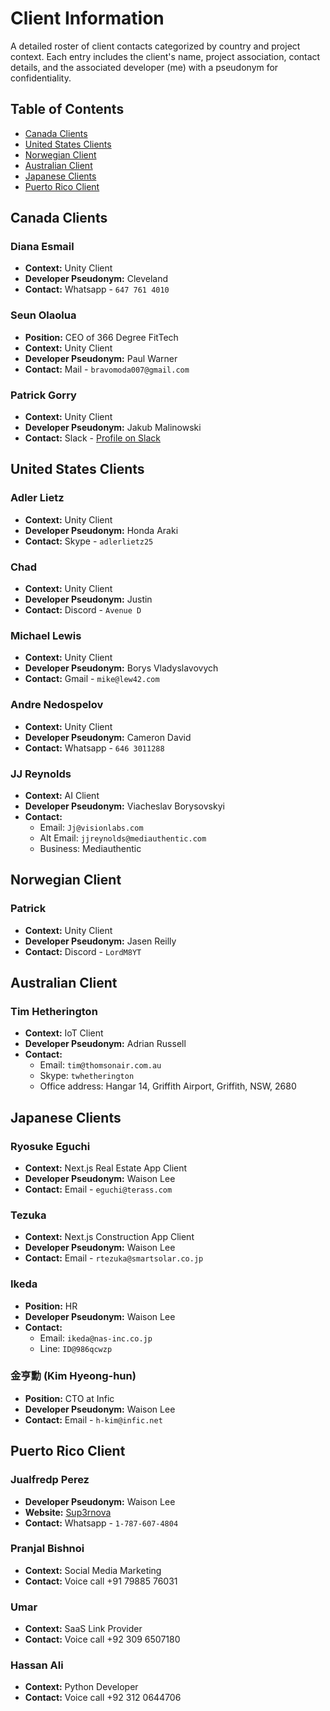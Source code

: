 # Client Information

A detailed roster of client contacts categorized by country and project context. Each entry includes the client's name, project association, contact details, and the associated developer (me) with a pseudonym for confidentiality.

## Table of Contents

- [Canada Clients](#canada-clients)
- [United States Clients](#united-states-clients)
- [Norwegian Client](#norwegian-client)
- [Australian Client](#australian-client)
- [Japanese Clients](#japanese-clients)
- [Puerto Rico Client](#puerto-rico-client)

## Canada Clients

### Diana Esmail
- **Context:** Unity Client
- **Developer Pseudonym:** Cleveland
- **Contact:** Whatsapp - `647 761 4010`

### Seun Olaolua
- **Position:** CEO of 366 Degree FitTech
- **Context:** Unity Client
- **Developer Pseudonym:** Paul Warner
- **Contact:** Mail - `bravomoda007@gmail.com`

### Patrick Gorry
- **Context:** Unity Client
- **Developer Pseudonym:** Jakub Malinowski
- **Contact:** Slack - [Profile on Slack](https://app.slack.com/client/T030R93QYMV/D05MEHBA7PS/rimeto_profile/U05LAA3PQUX)


## United States Clients

### Adler Lietz
- **Context:** Unity Client
- **Developer Pseudonym:** Honda Araki
- **Contact:** Skype - `adlerlietz25`

### Chad 
- **Context:** Unity Client
- **Developer Pseudonym:** Justin
- **Contact:** Discord - `Avenue D`

### Michael Lewis
- **Context:** Unity Client
- **Developer Pseudonym:** Borys Vladyslavovych
- **Contact:** Gmail - `mike@lew42.com`

### Andre Nedospelov
- **Context:** Unity Client
- **Developer Pseudonym:** Cameron David
- **Contact:** Whatsapp - `646 3011288`

### JJ Reynolds
- **Context:** AI Client 
- **Developer Pseudonym:** Viacheslav Borysovskyi
- **Contact:**
  - Email: `Jj@visionlabs.com`
  - Alt Email: `jjreynolds@mediauthentic.com`
  - Business: Mediauthentic

## Norwegian Client

### Patrick
- **Context:** Unity Client
- **Developer Pseudonym:** Jasen Reilly
- **Contact:** Discord - `LordM8YT`

## Australian Client

### Tim Hetherington
- **Context:** IoT Client
- **Developer Pseudonym:** Adrian Russell
- **Contact:** 
  - Email: `tim@thomsonair.com.au`
  - Skype: `twhetherington`
  - Office address: Hangar 14, Griffith Airport, Griffith, NSW, 2680

## Japanese Clients

### Ryosuke Eguchi
- **Context:** Next.js Real Estate App Client
- **Developer Pseudonym:** Waison Lee
- **Contact:** Email - `eguchi@terass.com`

### Tezuka
- **Context:** Next.js Construction App Client
- **Developer Pseudonym:** Waison Lee
- **Contact:** Email - `rtezuka@smartsolar.co.jp`

### Ikeda
- **Position:** HR
- **Developer Pseudonym:** Waison Lee
- **Contact:** 
  - Email: `ikeda@nas-inc.co.jp`
  - Line: `ID@986qcwzp`

### 金亨勳 (Kim Hyeong-hun)
- **Position:** CTO at Infic
- **Developer Pseudonym:** Waison Lee
- **Contact:** Email - `h-kim@infic.net`

## Puerto Rico Client

### Jualfredp Perez
- **Developer Pseudonym:** Waison Lee
- **Website:** [Sup3rnova](https://sup3rnova.com/)
- **Contact:** Whatsapp - `1-787-607-4804`

### Pranjal Bishnoi
- **Context:** Social Media Marketing
- **Contact:** Voice call +91 79885 76031

### Umar
- **Context:** SaaS Link Provider
- **Contact:** Voice call +92 309 6507180

### Hassan Ali
- **Context:** Python Developer
- **Contact:** Voice call +92 312 0644706



